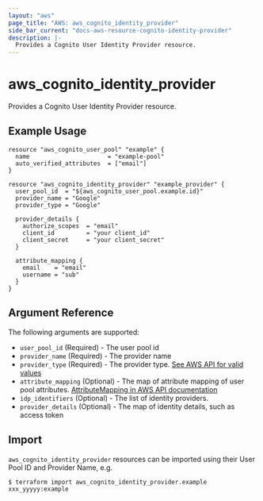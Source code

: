 ```yaml
---
layout: "aws"
page_title: "AWS: aws_cognito_identity_provider"
side_bar_current: "docs-aws-resource-cognito-identity-provider"
description: |-
  Provides a Cognito User Identity Provider resource.
---
```


# aws_cognito_identity_provider

Provides a Cognito User Identity Provider resource.

## Example Usage

```hcl
resource "aws_cognito_user_pool" "example" {
  name                      = "example-pool"
  auto_verified_attributes  = ["email"]
}

resource "aws_cognito_identity_provider" "example_provider" {
  user_pool_id  = "${aws_cognito_user_pool.example.id}"
  provider_name = "Google"
  provider_type = "Google"

  provider_details {
    authorize_scopes  = "email"
    client_id         = "your client_id"
    client_secret     = "your client_secret"
  }

  attribute_mapping {
    email    = "email"
    username = "sub"
  }
}
```

## Argument Reference

The following arguments are supported:

* `user_pool_id` (Required) - The user pool id
* `provider_name` (Required) - The provider name
* `provider_type` (Required) - The provider type.  [See AWS API for valid values](https://docs.aws.amazon.com/cognito-user-identity-pools/latest/APIReference/API_CreateIdentityProvider.html#CognitoUserPools-CreateIdentityProvider-request-ProviderType)
* `attribute_mapping` (Optional) - The map of attribute mapping of user pool attributes. [AttributeMapping in AWS API documentation](https://docs.aws.amazon.com/cognito-user-identity-pools/latest/APIReference/API_CreateIdentityProvider.html#CognitoUserPools-CreateIdentityProvider-request-AttributeMapping)
* `idp_identifiers` (Optional) - The list of identity providers.
* `provider_details` (Optional) - The map of identity details, such as access token

## Import

`aws_cognito_identity_provider` resources can be imported using their User Pool ID and Provider Name, e.g.

```
$ terraform import aws_cognito_identity_provider.example xxx_yyyyy:example
```
